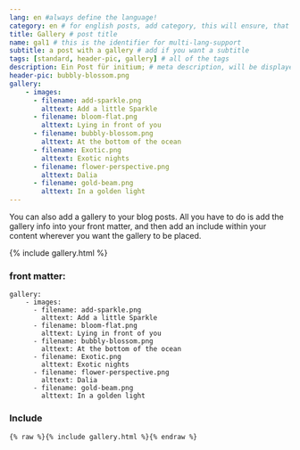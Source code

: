 ```yaml
---
lang: en #always define the language!
category: en # for english posts, add category, this will ensure, that the link is created correctly with an /en before the title
title: Gallery # post title
name: gal1 # this is the identifier for multi-lang-support
subtitle: a post with a gallery # add if you want a subtitle
tags: [standard, header-pic, gallery] # all of the tags
description: Ein Post für initium; # meta description, will be displayed at places like google
header-pic: bubbly-blossom.png
gallery:
    - images:
      - filename: add-sparkle.png
        alttext: Add a little Sparkle
      - filename: bloom-flat.png
        alttext: Lying in front of you
      - filename: bubbly-blossom.png
        alttext: At the bottom of the ocean
      - filename: Exotic.png
        alttext: Exotic nights
      - filename: flower-perspective.png
        alttext: Dalia
      - filename: gold-beam.png
        alttext: In a golden light
---
```

You can also add a gallery to your blog posts. All you have to do is add the gallery info into your front matter, and then add an include within your content wherever you want the gallery to be placed.
<!-- more -->

{% include gallery.html %}

### front matter:

```
gallery:
    - images:
      - filename: add-sparkle.png
        alttext: Add a little Sparkle
      - filename: bloom-flat.png
        alttext: Lying in front of you
      - filename: bubbly-blossom.png
        alttext: At the bottom of the ocean
      - filename: Exotic.png
        alttext: Exotic nights
      - filename: flower-perspective.png
        alttext: Dalia
      - filename: gold-beam.png
        alttext: In a golden light
```

### Include

```liquid
{% raw %}{% include gallery.html %}{% endraw %}
```
